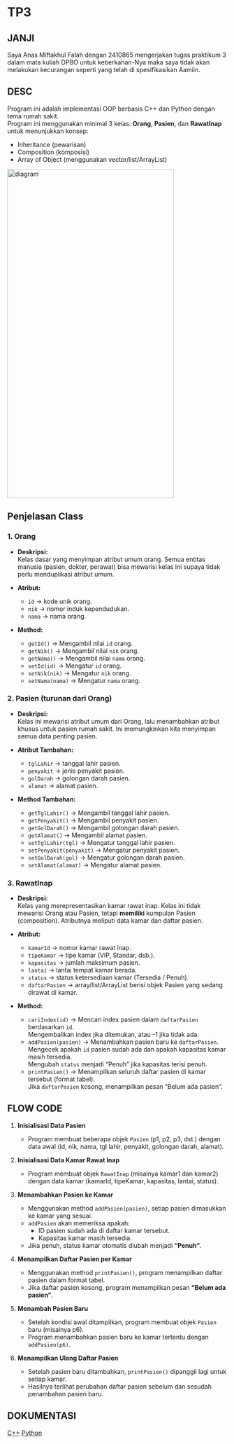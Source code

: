 # TP3

## JANJI
Saya Anas Miftakhul Falah dengan 2410865 mengerjakan tugas praktikum 3
dalam mata kuliah DPBO untuk keberkahan-Nya maka saya
tidak akan melakukan kecurangan seperti yang telah di spesifikasikan Aamiin.

## DESC
Program ini adalah implementasi OOP berbasis C++ dan Python dengan tema rumah sakit.  
Program ini menggunakan minimal 3 kelas: **Orang**, **Pasien**, dan **RawatInap** untuk menunjukkan konsep:
- Inheritance (pewarisan)
- Composition (komposisi)
- Array of Object (menggunakan vector/list/ArrayList)

<img width="381" height="751" alt="diagram" src="https://github.com/user-attachments/assets/30e93143-7a37-4b6d-99f9-e4e9ac2f3e05" />

## Penjelasan Class
### 1. **Orang**
- **Deskripsi:**  
  Kelas dasar yang menyimpan atribut umum orang. Semua entitas manusia (pasien, dokter, perawat) bisa mewarisi kelas ini supaya tidak perlu menduplikasi atribut umum.

- **Atribut:**
  - `id` → kode unik orang.
  - `nik` → nomor induk kependudukan.
  - `nama` → nama orang.

- **Method:**
  - `getId()` → Mengambil nilai `id` orang.
  - `getNik()` → Mengambil nilai `nik` orang.
  - `getNama()` → Mengambil nilai `nama` orang.
  - `setId(id)` → Mengatur `id` orang.
  - `setNik(nik)` → Mengatur `nik` orang.
  - `setNama(nama)` → Mengatur `nama` orang.

### 2. **Pasien** (turunan dari **Orang**)
- **Deskripsi:**  
  Kelas ini mewarisi atribut umum dari Orang, lalu menambahkan atribut khusus untuk pasien rumah sakit. Ini memungkinkan kita menyimpan semua data penting pasien.

- **Atribut Tambahan:**
  - `tglLahir` → tanggal lahir pasien.
  - `penyakit` → jenis penyakit pasien.
  - `golDarah` → golongan darah pasien.
  - `alamat` → alamat pasien.

- **Method Tambahan:**
  - `getTglLahir()` → Mengambil tanggal lahir pasien.
  - `getPenyakit()` → Mengambil penyakit pasien.
  - `getGolDarah()` → Mengambil golongan darah pasien.
  - `getAlamat()` → Mengambil alamat pasien.
  - `setTglLahir(tgl)` → Mengatur tanggal lahir pasien.
  - `setPenyakit(penyakit)` → Mengatur penyakit pasien.
  - `setGolDarah(gol)` → Mengatur golongan darah pasien.
  - `setAlamat(alamat)` → Mengatur alamat pasien.

### 3. **RawatInap**
- **Deskripsi:**  
  Kelas yang merepresentasikan kamar rawat inap. Kelas ini tidak mewarisi Orang atau Pasien, tetapi **memiliki** kumpulan Pasien (composition). Atributnya meliputi data kamar dan daftar pasien.

- **Atribut:**
  - `kamarId` → nomor kamar rawat inap.
  - `tipeKamar` → tipe kamar (VIP, Standar, dsb.).
  - `kapasitas` → jumlah maksimum pasien.
  - `lantai` → lantai tempat kamar berada.
  - `status` → status ketersediaan kamar (Tersedia / Penuh).
  - `daftarPasien` → array/list/ArrayList berisi objek Pasien yang sedang dirawat di kamar.

- **Method:**
  - `cariIndex(id)` → Mencari index pasien dalam `daftarPasien` berdasarkan `id`.  
    Mengembalikan index jika ditemukan, atau -1 jika tidak ada.
  - `addPasien(pasien)` → Menambahkan pasien baru ke `daftarPasien`.  
    Mengecek apakah `id` pasien sudah ada dan apakah kapasitas kamar masih tersedia.  
    Mengubah `status` menjadi “Penuh” jika kapasitas terisi penuh.
  - `printPasien()` → Menampilkan seluruh daftar pasien di kamar tersebut (format tabel).  
    Jika `daftarPasien` kosong, menampilkan pesan “Belum ada pasien”.

## FLOW CODE
1. **Inisialisasi Data Pasien**
   - Program membuat beberapa objek `Pasien` (p1, p2, p3, dst.) dengan data awal (id, nik, nama, tgl lahir, penyakit, golongan darah, alamat).

2. **Inisialisasi Data Kamar Rawat Inap**
   - Program membuat objek `RawatInap` (misalnya kamar1 dan kamar2) dengan data kamar (kamarId, tipeKamar, kapasitas, lantai, status).

3. **Menambahkan Pasien ke Kamar**
   - Menggunakan method `addPasien(pasien)`, setiap pasien dimasukkan ke kamar yang sesuai.
   - `addPasien` akan memeriksa apakah:
     - ID pasien sudah ada di daftar kamar tersebut.
     - Kapasitas kamar masih tersedia.
   - Jika penuh, status kamar otomatis diubah menjadi **“Penuh”**.

4. **Menampilkan Daftar Pasien per Kamar**
   - Menggunakan method `printPasien()`, program menampilkan daftar pasien dalam format tabel.
   - Jika daftar pasien kosong, program menampilkan pesan **“Belum ada pasien”**.

5. **Menambah Pasien Baru**
   - Setelah kondisi awal ditampilkan, program membuat objek `Pasien` baru (misalnya p6).
   - Program menambahkan pasien baru ke kamar tertentu dengan `addPasien(p6)`.

6. **Menampilkan Ulang Daftar Pasien**
   - Setelah pasien baru ditambahkan, `printPasien()` dipanggil lagi untuk setiap kamar.
   - Hasilnya terlihat perubahan daftar pasien sebelum dan sesudah penambahan pasien baru.

## DOKUMENTASI
  [C++](https://youtu.be/iVJSIKpZOKA)
  [Python](https://youtu.be/sis5O5-273Q)

      
